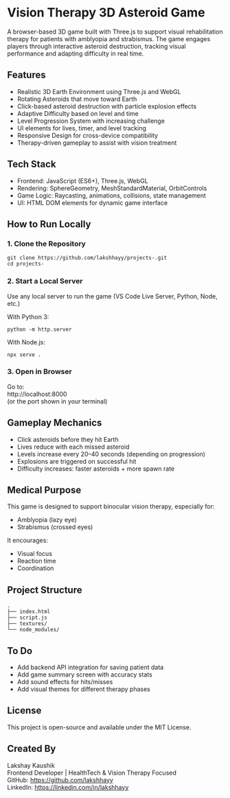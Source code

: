 
# Vision Therapy 3D Asteroid Game

A browser-based 3D game built with Three.js to support visual rehabilitation therapy for patients with amblyopia and strabismus. The game engages players through interactive asteroid destruction, tracking visual performance and adapting difficulty in real time.

## Features

- Realistic 3D Earth Environment using Three.js and WebGL
- Rotating Asteroids that move toward Earth
- Click-based asteroid destruction with particle explosion effects
- Adaptive Difficulty based on level and time
- Level Progression System with increasing challenge
- UI elements for lives, timer, and level tracking
- Responsive Design for cross-device compatibility
- Therapy-driven gameplay to assist with vision treatment

## Tech Stack

- Frontend: JavaScript (ES6+), Three.js, WebGL
- Rendering: SphereGeometry, MeshStandardMaterial, OrbitControls
- Game Logic: Raycasting, animations, collisions, state management
- UI: HTML DOM elements for dynamic game interface

## How to Run Locally

### 1. Clone the Repository

```
git clone https://github.com/lakshhayy/projects-.git
cd projects-
```

### 2. Start a Local Server

Use any local server to run the game (VS Code Live Server, Python, Node, etc.)

With Python 3:
```
python -m http.server
```

With Node.js:
```
npx serve .
```

### 3. Open in Browser
Go to:  
http://localhost:8000  
(or the port shown in your terminal)

## Gameplay Mechanics

- Click asteroids before they hit Earth
- Lives reduce with each missed asteroid
- Levels increase every 20–40 seconds (depending on progression)
- Explosions are triggered on successful hit
- Difficulty increases: faster asteroids + more spawn rate

## Medical Purpose

This game is designed to support binocular vision therapy, especially for:
- Amblyopia (lazy eye)
- Strabismus (crossed eyes)

It encourages:
- Visual focus
- Reaction time
- Coordination

## Project Structure

```
.
├── index.html
├── script.js
├── textures/
└── node_modules/
```

## To Do

- Add backend API integration for saving patient data
- Add game summary screen with accuracy stats
- Add sound effects for hits/misses
- Add visual themes for different therapy phases

## License

This project is open-source and available under the MIT License.

## Created By

Lakshay Kaushik  
Frontend Developer | HealthTech & Vision Therapy Focused  
GitHub: https://github.com/lakshhayy  
LinkedIn: https://linkedin.com/in/lakshhayy
